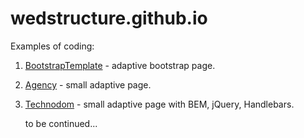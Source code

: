 # wedstructure.github.io
Examples of coding:
1. [BootstrapTemplate](https://wedstructure.github.io/bt/) - adaptive bootstrap page.
1. [Agency](https://wedstructure.github.io/agency/) - small adaptive page.
1. [Technodom](https://wedstructure.github.io/technodom/) - small adaptive page with BEM, jQuery, Handlebars.

   to be continued...
